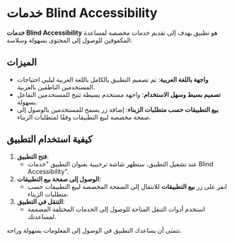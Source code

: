 # خدمات Blind Accessibility

**خدمات Blind Accessibility** هو تطبيق يهدف إلى تقديم خدمات مخصصة لمساعدة المكفوفين للوصول إلى المحتوى بسهولة وسلاسة.

## الميزات

- **واجهة باللغة العربية**: تم تصميم التطبيق بالكامل باللغة العربية ليلبي احتياجات المستخدمين الناطقين بالعربية.
- **تصميم بسيط وسهل الاستخدام**: واجهة مستخدم بسيطة تتيح للمستخدمين التفاعل بسهولة.
- **بيع التطبيقات حسب متطلبات الزبناء**: إضافة زر يسمح للمستخدمين بالوصول إلى صفحة مخصصة لبيع التطبيقات وفقًا لمتطلبات الزبناء.

## كيفية استخدام التطبيق

1. **فتح التطبيق**:
   - عند تشغيل التطبيق، ستظهر شاشة ترحيبية بعنوان التطبيق "خدمات Blind Accessibility".
2. **الوصول إلى صفحة بيع التطبيقات**:
   - انقر على زر **بيع التطبيقات** للانتقال إلى الصفحة المخصصة لبيع التطبيقات حسب متطلبات الزبناء.
3. **التنقل في التطبيق**:
   - استخدم أدوات التنقل المتاحة للوصول إلى الخدمات المختلفة المصممة لمساعدتك.

نتمنى أن يساعدك التطبيق في الوصول إلى المعلومات بسهولة وراحة.
